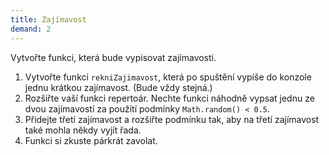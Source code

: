 ```yaml
---
title: Zajímavost
demand: 2
---
```


Vytvořte funkci, která bude vypisovat zajímavosti.

1. Vytvořte funkci `rekniZajimavost`, která po spuštění vypíše do konzole jednu krátkou zajímavost. (Bude vždy stejná.)
1. Rozšiřte vaší funkci repertoár. Nechte funkci náhodně vypsat jednu ze dvou zajímavostí za použití podmínky `Math.random() < 0.5`.
1. Přidejte třetí zajímavost a rozšiřte podmínku tak, aby na třetí zajímavost také mohla někdy vyjít řada.
1. Funkci si zkuste párkrát zavolat.

<!-- ---solution

```js
let rekniZajimavost = () => {
	if (Math.random() < 0.33) {
		console.log('JavaScript je nejlepší programovací jazyk.')
	} else {
		if (Math.random() < 0.5) {
			console.log('Webové stránky se píší v jazyce HTML, CSS a JS.')
		} else {
			console.log('Díky JavaScriptu mohou být stránky interaktivnější.')
		}
	}
}

rekniZajimavost()
rekniZajimavost()
rekniZajimavost()
rekniZajimavost()
rekniZajimavost()
``` -->
